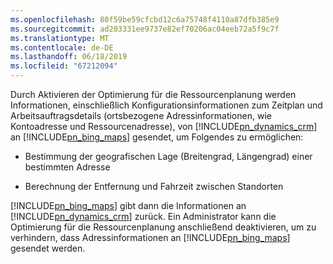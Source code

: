 ```yaml
---
ms.openlocfilehash: 80f59be59cfcbd12c6a75748f4110a87dfb385e9
ms.sourcegitcommit: ad203331ee9737e82ef70206ac04eeb72a5f9c7f
ms.translationtype: MT
ms.contentlocale: de-DE
ms.lasthandoff: 06/18/2019
ms.locfileid: "67212094"
---
```

Durch Aktivieren der Optimierung für die Ressourcenplanung werden Informationen, einschließlich Konfigurationsinformationen zum Zeitplan und Arbeitsauftragsdetails (ortsbezogene Adressinformationen, wie Kontoadresse und Ressourcenadresse), von [!INCLUDE[pn_dynamics_crm](pn-dynamics-crm.md)] an [!INCLUDE[pn_bing_maps](pn-bing-maps.md)] gesendet, um Folgendes zu ermöglichen:  
  
-   Bestimmung der geografischen Lage (Breitengrad, Längengrad) einer bestimmten Adresse  
  
-   Berechnung der Entfernung und Fahrzeit zwischen Standorten  
  
 [!INCLUDE[pn_bing_maps](pn-bing-maps.md)] gibt dann die Informationen an [!INCLUDE[pn_dynamics_crm](pn-dynamics-crm.md)] zurück.  Ein Administrator kann die Optimierung für die Ressourcenplanung anschließend deaktivieren, um zu verhindern, dass Adressinformationen an [!INCLUDE[pn_bing_maps](pn-bing-maps.md)] gesendet werden.